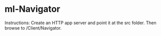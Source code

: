ml-Navigator
============

Instructions: Create an HTTP app server and point it at the src folder.  Then browse to /Client/Navigator.
